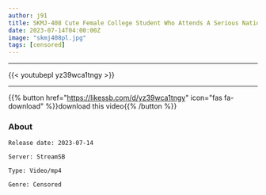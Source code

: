 ```yaml
---
author: j91
title: SKMJ-408 Cute Female College Student Who Attends A Serious National University Experiences Erotic Embarrassing Intercrural Sex! Insert 3 Cm Of Big Cock Tip Through The Panty Cloth! ! Sensitive Oma ○ Only This Entrance Is Grinded And I Want To Be Inserted To The Back, And I Insert It Raw Into The Walleme Overflowing With Lewd Juice! Vagina Back Direct Hit Raw Squirrel Intense Piston! ! …SP
date: 2023-07-14T04:00:00Z
image: "skmj408pl.jpg"
tags: [censored]
---
```

___

{{< youtubepl yz39wca1tngy >}}
___

{{% button href="https://likessb.com/d/yz39wca1tngy" icon="fas fa-download" %}}download this video{{% /button %}}
### About

`Release date: 2023-07-14`

`Server: StreamSB`

`Type: Video/mp4`

`Genre:	Censored`